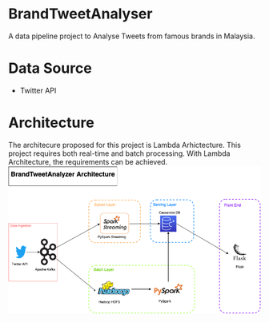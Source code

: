 # BrandTweetAnalyser
A data pipeline project to Analyse Tweets from famous brands in Malaysia.

# Data Source
- Twitter API

# Architecture
The architecure proposed for this project is Lambda Arhictecture. This project requires both real-time and batch processing. With Lambda Architecture, the requirements can be achieved.
![alt text](https://github.com/alfdnl/BrandTweetAnalyser/blob/main/BrandTweetAnalyzer.drawio.png?raw=true)
